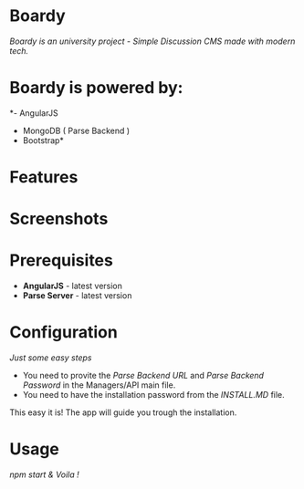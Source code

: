 # Boardy
*Boardy is an university project - Simple Discussion CMS made with modern tech.*

# Boardy is powered by:
*- AngularJS
- MongoDB ( Parse Backend )
- Bootstrap*

# Features

# Screenshots

# Prerequisites

-   **AngularJS** - latest version
-   **Parse Server** - latest version

# Configuration
*Just some easy steps*
-   You need to provite the *Parse Backend URL* and *Parse Backend Password* in the Managers/API main file.
-   You need to have the installation password from the *INSTALL.MD* file.

This easy it is! The app will guide you trough the installation.

# Usage

*npm start & Voila !*
